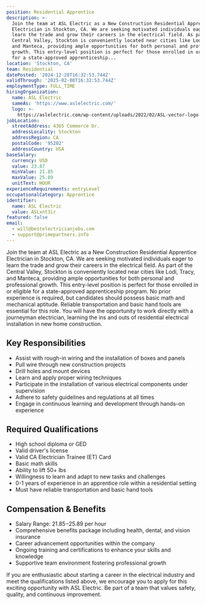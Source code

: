 ```yaml
---
position: Residential Apprentice
description: >-
  Join the team at ASL Electric as a New Construction Residential Apprentice
  Electrician in Stockton, CA. We are seeking motivated individuals eager to
  learn the trade and grow their careers in the electrical field. As part of the
  Central Valley, Stockton is conveniently located near cities like Lodi, Tracy,
  and Manteca, providing ample opportunities for both personal and professional
  growth. This entry-level position is perfect for those enrolled in or eligible
  for a state-approved apprenticeship...
location: 'Stockton, CA'
team: Residential
datePosted: '2024-12-28T16:32:53.744Z'
validThrough: '2025-02-08T16:32:53.744Z'
employmentType: FULL_TIME
hiringOrganization:
  name: ASL Electric
  sameAs: 'https://www.aslelectric.com/'
  logo: >-
    https://aslelectric.com/wp-content/uploads/2022/02/ASL-vector-logo-1.png.webp
jobLocation:
  streetAddress: 4365 Commerce Dr.
  addressLocality: Stockton
  addressRegion: CA
  postalCode: '95202'
  addressCountry: USA
baseSalary:
  currency: USD
  value: 23.87
  minValue: 21.85
  maxValue: 25.89
  unitText: HOUR
experienceRequirements: entryLevel
occupationalCategory: Apprentice
identifier:
  name: ASL Electric
  value: ASLxnt3ir
featured: false
email:
  - will@bestelectricianjobs.com
  - support@primepartners.info
---
```




Join the team at ASL Electric as a New Construction Residential Apprentice Electrician in Stockton, CA. We are seeking motivated individuals eager to learn the trade and grow their careers in the electrical field. As part of the Central Valley, Stockton is conveniently located near cities like Lodi, Tracy, and Manteca, providing ample opportunities for both personal and professional growth. This entry-level position is perfect for those enrolled in or eligible for a state-approved apprenticeship program. No prior experience is required, but candidates should possess basic math and mechanical aptitude. Reliable transportation and basic hand tools are essential for this role. You will have the opportunity to work directly with a journeyman electrician, learning the ins and outs of residential electrical installation in new home construction.

## Key Responsibilities

- Assist with rough-in wiring and the installation of boxes and panels
- Pull wire through new construction projects
- Drill holes and mount devices
- Learn and apply proper wiring techniques
- Participate in the installation of various electrical components under supervision
- Adhere to safety guidelines and regulations at all times
- Engage in continuous learning and development through hands-on experience

## Required Qualifications

- High school diploma or GED
- Valid driver's license
- Valid CA Electrician Trainee (ET) Card
- Basic math skills
- Ability to lift 50+ lbs
- Willingness to learn and adapt to new tasks and challenges
- 0-1 years of experience in an apprentice role within a residential setting
- Must have reliable transportation and basic hand tools

## Compensation & Benefits

- Salary Range: $21.85-$25.89 per hour
- Comprehensive benefits package including health, dental, and vision insurance
- Career advancement opportunities within the company
- Ongoing training and certifications to enhance your skills and knowledge
- Supportive team environment fostering professional growth

If you are enthusiastic about starting a career in the electrical industry and meet the qualifications listed above, we encourage you to apply for this exciting opportunity with ASL Electric. Be part of a team that values safety, quality, and continuous improvement.
